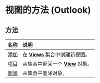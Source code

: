 
# 视图的方法 (Outlook)

## 方法



|**名称**|**说明**|
|:-----|:-----|
|[添加](8005ca2e-8b28-1286-74d1-448f2a168c65.md)|在  **[Views](5dd7edc2-12a2-f4c2-d158-8053d80e8dc9.md)** 集合中创建新视图。|
|[项目](c8fa2aec-5e38-4233-bf58-ec8669377ec7.md)|从集合中返回一个  **[View](41c8d149-9912-1685-4c8b-3c849cc6f1ed.md)** 对象。|
|[删除](73a92be6-8dc4-6fb9-7f20-0ff678445737.md)|从集合中删除对象。|
